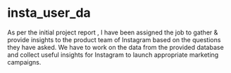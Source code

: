 # insta_user_da
As per the initial project report , I have been assigned the job to gather &amp; provide insights to  the product team of Instagram based on the questions they have asked. We have to work on  the  data  from  the  provided  database  and  collect  useful  insights  for  Instagram  to  launch  appropriate marketing campaigns. 
